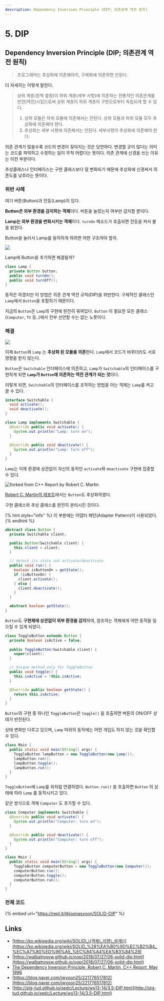 ```yaml
---
description: Dependency Inversion Principle (DIP; 의존관계 역전 원칙)
---
```


# 5. DIP

## Dependency Inversion Principle \(DIP; 의존관계 역전 원칙\)

> 프로그래머는 추상화에 의존해야지, 구체화에 의존하면 안된다.

더 자세히는 이렇게 말한다.

> 상위 계층\(정책 결정\)이 하위 계층\(세부 사항\)에 의존하는 전통적인 의존관계를 반전\(역전\)시킴으로써 상위 계층이 하위 계층의 구현으로부터 독립되게 할 수 있다.
>
> 1. 상위 모듈은 하위 모듈에 의존해서는 안된다. 상위 모듈과 하위 모듈 모두 추상화에 의존해야 한다.
> 2. 추상화는 세부 사항에 의존해서는 안된다. 세부사항이 추상화에 의존해야 한다.

의존 관계가 많을수록 코드의 변경이 잦아지는 것은 당연하다. 변경할 곳이 많다는 의미는 코드를 파악하고 수정하는 일이 무척 어렵다는 뜻이다. 의존 관계에 신경을 쓰는 이유는 이런 부분이다.

추상클래스나 인터페이스는 구현 클래스보다 덜 변화되기 때문에 추상화에 신경써서 의존도를 낮추라는 뜻이다.

### 위반 사례

여기 버튼\(Button\)과 전등\(Lamp\)이 있다.

**Button은 외부 환경을 감지하는 객체**이다. 버튼을 눌렀는지 여부만 감지할 뿐이다.

**Lamp는 외부 환경을 변화시키는 객체**이다. `turnOn` 메소드가 호출되면 전등을 켜서 불을 밝힌다.

Button을 눌러서 Lamp를 동작하게 하려면 어떤 구조여야 할까.

![](../../.gitbook/assets/image%20%282%29.png)

Lamp에 Button을 추가하면 해결될까?

```java
class Lamp {
  private Button button;
  public void turnOn();
  public void turnOff();
}
```

동작은 하겠지만 이 방법은 의존 관계 역전 규칙\(DIP\)을 위반한다. 구체적인 클래스인 `Lamp`에서 `Button`을 포함하기 때문이다.

지금의 `Button`은 `Lamp`의 구현에 완전히 묶여있다. `Button` 이 필요한 모든 클래스\(`Computer`, `TV` 등..\)에서 전부 선언할 수는 없는 노릇이다.

### 해결

![](../../.gitbook/assets/image%20%283%29.png)

이제 `Button`와 `Lamp` 는 **추상화 된 모듈을 의존**한다. `Lamp`에서 코드가 바뀌더라도 서로 영향을 받지 않는다.

`Button`은 `Switchable` 인터페이스에 의존하고, `Lamp`가 `Switchable`의 인터페이스를 구현하게 되면 **`Lamp`가 `Button`에 의존하는 역전 관계가 되는 것**이다.

이렇게 되면, `Switchable`의 인터페이스를 조작하는 방법을 아는 객체는 `Lamp`를 켜고 끌 수 있다.

```java
interface Switchable {
  void activate();
  void deactivate();
}

class Lamp implements Switchable {
  @Override public void activate() {
    System.out.println("Lamp: turn on");
  }
  
  @Override public void deactivate() {
    System.out.println("Lamp: turn off");
  }
}
```

`Lamp`는 이제 환경에 상관없이 자신의 동작인 `activate`와 `deactivate` 구현에 집중할 수 있다.

![forked from C++ Report by Robert C. Martin](../../.gitbook/assets/image%20%284%29.png)

[Robert C. Martin의 레포트](https://web.archive.org/web/20110714224327/http://www.objectmentor.com/resources/articles/dip.pdf)에서는 `Button`도 추상화하였다.  
  
구현 클래스와 추상 클래스를 완전히 분리시킨 것이다.

{% hint style="info" %}
이 부분에는 어댑터 패턴\(Adapter Pattern\)이 사용되었다.
{% endhint %}

```java
abstract class Button {
  private Switchable client;

  public Button(Switchable client) {
    this.client = client;
  }

  // detect its state and activate/deactivate  
  public void run() {
    boolean isButtonOn = getState();
    if (isButtonOn) {
      client.activate();
    } else {
      client.deactivate();
    }
  }

  abstract boolean getState();
}
```

`Button`도 **구현체에 상관없이 외부 환경을 감지**하여, 참조하는 객체에게 어떤 동작을 일으킬 수 있게 되었다.

```java
class ToggleButton extends Button {
  private boolean isActive = false;
  
  public ToggleButton(Switchable client) {
    super(client);
  }

  // Unique method only for ToggleButton
  public void toggle() {
    this.isActive = !this.isActive;
  }

  @Override public boolean getState() {
    return this.isActive;
  }
}
```

`Button`의 구현 중 하나인 `ToggleButton`은 `toggle()` 을 호출하면 버튼의 ON/OFF 상태가 반전된다.

상태 변화만 다루고 있으며, `Lamp` 따위의 동작에는 어떤 개입도 하지 않는 것을 확인할 수 있다.

```java
class Main {
  public static void main(String[] args) {
    ToggleButton lampButton = new ToggleButton(new Lamp());
    lampButton.run();
    lampButton.toggle();
    lampButton.run();
  }
}
```

`ToggleButton`에 `Lamp`를 위처럼 연결하였다. `Button.run()` 을 호출하면 `Button` 의 상태에 따라 `Lamp` 를 동작시키고 있다.

같은 방식으로 객체 `Computer` 도 추가할 수 있다.

```java
class Computer implements Switchable {
  @Override public void activate() {
    System.out.println("Computer: turn on");
  }

  @Override public void deactivate() {
    System.out.println("Computer: turn off");
  }
}

class Main {
  public static void main(String[] args) {
    ToggleButton computerButton = new ToggleButton(new Computer());
    computerButton.run();
    computerButton.toggle();
    computerButton.run();
  }
}
```

### 전체 코드

{% embed url="https://repl.it/@joonasyoon/SOLID-DIP" %}

## Links

* [https://ko.wikipedia.org/wiki/SOLID\_\(객체\_지향\_설계\)](https://ko.wikipedia.org/wiki/SOLID_%28%EA%B0%9D%EC%B2%B4_%EC%A7%80%ED%96%A5_%EC%84%A4%EA%B3%84%29)
* [https://walbatrossw.github.io/oop/2018/07/27/06-solid-dip.html](https://walbatrossw.github.io/oop/2018/07/27/06-solid-dip.html)
* [The Dependency Inversion Principle, Robert C. Martin, C++ Report, May 1996](https://web.archive.org/web/20110714224327/http://www.objectmentor.com/resources/articles/dip.pdf)
* [https://blog.naver.com/jwyoon25/221776517812](https://blog.naver.com/jwyoon25/221776517812)
* [http://stg-tud.github.io/sedc/Lecture/ws13-14/3.5-DIP.html](http://stg-tud.github.io/sedc/Lecture/ws13-14/3.5-DIP.html)

